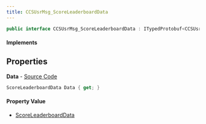 ```yaml
---
title: CCSUsrMsg_ScoreLeaderboardData
---
```


```csharp
public interface CCSUsrMsg_ScoreLeaderboardData : ITypedProtobuf<CCSUsrMsg_ScoreLeaderboardData>, INativeHandle, INetMessage<CCSUsrMsg_ScoreLeaderboardData>, IDisposable
```

#### Implements

## Properties

**Data** - [Source Code](https://github.com/swiftly-solution/swiftlys2/blob/master/managed/src/SwiftlyS2.Generated/Protobufs/Interfaces/CCSUsrMsg_ScoreLeaderboardData.cs#L18)

```csharp
ScoreLeaderboardData Data { get; }
```

#### Property Value

- [ScoreLeaderboardData](/docs/api/shared/protobufdefinitions/scoreleaderboarddata)

